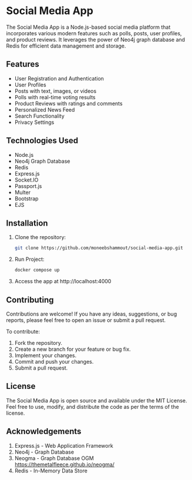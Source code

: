 # Social Media App

The Social Media App is a Node.js-based social media platform that incorporates various modern features such as polls, posts, user profiles, and product reviews. It leverages the power of Neo4j graph database and Redis for efficient data management and storage.

## Features

- User Registration and Authentication
- User Profiles
- Posts with text, images, or videos
- Polls with real-time voting results
- Product Reviews with ratings and comments
- Personalized News Feed
- Search Functionality
- Privacy Settings

## Technologies Used

- Node.js
- Neo4j Graph Database
- Redis
- Express.js
- Socket.IO
- Passport.js
- Multer
- Bootstrap
- EJS

## Installation

1. Clone the repository:

   ```bash
   git clone https://github.com/moneebshammout/social-media-app.git

2. Run Project:

   ```bash
   docker compose up

3. Access the app at http://localhost:4000

## Contributing

Contributions are welcome! If you have any ideas, suggestions, or bug reports, please feel free to open an issue or submit a pull request.

To contribute:

1. Fork the repository.
2. Create a new branch for your feature or bug fix.
3. Implement your changes.
4. Commit and push your changes.
5. Submit a pull request.

## License

The Social Media App is open source and available under the MIT License. Feel free to use, modify, and distribute the code as per the terms of the license.

## Acknowledgements

1. Express.js - Web Application Framework
2. Neo4j - Graph Database
3. Neogma - Graph Database OGM https://themetalfleece.github.io/neogma/
4. Redis - In-Memory Data Store
